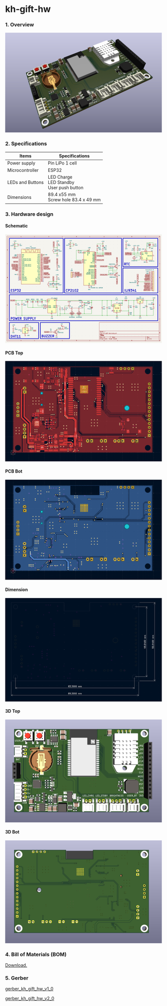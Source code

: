 # kh-gift-hw

### 1. Overview

![board_demo](assets/demo/board_demo.png)

### 2. Specifications

| Items            | Specifications                                    |
| ---------------- | ------------------------------------------------- |
| Power supply     | Pin LiPo 1 cell                                   |
| Microcontroller  | ESP32                                             |
| LEDs and Buttons | LED Charge<br />LED Standby<br />User push button |
| Dimensions       | 89.4 x55 mm<br />Screw hole 83.4 x 49 mm          |

### 3. Hardware design

#### Schematic

[![schematic](assets/demo/schematic.PNG)](assets/demo/kh-gift-hw.pdf)

#### PCB Top

![pcb_top](assets/demo/pcb_top.png)

#### PCB Bot

![pcb_bot](assets/demo/pcb_bot.png)

#### Dimension

![dimension](assets/demo/dimension.PNG)

#### 3D Top

![3d_top](assets/demo/3d_top.png)

#### 3D Bot

![3d_bot](assets/demo/3d_bot.png)

### 4. Bill of Materials (BOM)

[Download.](assets/BOM/kh-gift-hw.xlsx)

### 5. Gerber

[gerber_kh_gift_hw_v1_0](assets/gerber_kh_gift_hw_v1_0.zip)

[gerber_kh_gift_hw_v2_0](assets/gerber_kh_gift_hw_v2_0.zip)